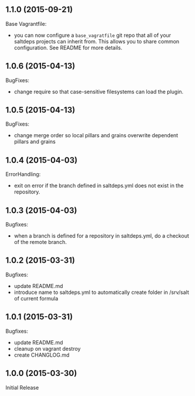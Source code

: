 ## 1.1.0 (2015-09-21)

Base Vagrantfile:
  - you can now configure a `base_vagratfile` git repo that all of your saltdeps projects can inherit from. This allows you to share common configuration. See README for more details. 

## 1.0.6 (2015-04-13)

BugFixes:
  - change require so that case-sensitive filesystems can load the plugin.

## 1.0.5 (2015-04-13)

BugFixes:

  - change merge order so local pillars and grains overwrite dependent pillars and grains

## 1.0.4 (2015-04-03)

ErrorHandling:

  - exit on error if the branch defined in saltdeps.yml does not exist in the repository.

## 1.0.3 (2015-04-03)

Bugfixes:

  - when a branch is defined for a repository in saltdeps.yml, do a checkout of the remote branch.

## 1.0.2 (2015-03-31)

Bugfixes:

  - update README.md
  - introduce name to saltdeps.yml to automatically create folder in /srv/salt of current formula

## 1.0.1 (2015-03-31)

Bugfixes:

  - update README.md
  - cleanup on vagrant destroy
  - create CHANGLOG.md

## 1.0.0 (2015-03-30)

Initial Release
